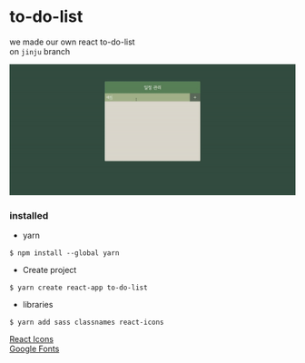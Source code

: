 # to-do-list

we made our own react to-do-list  
on `jinju` branch

![gif](./to-do-list.gif)

### installed

- yarn

```
$ npm install --global yarn
```

- Create project

```
$ yarn create react-app to-do-list
```

- libraries

```
$ yarn add sass classnames react-icons
```

[React Icons](https://react-icons.github.io/react-icons/)  
[Google Fonts](https://fonts.google.com/)
